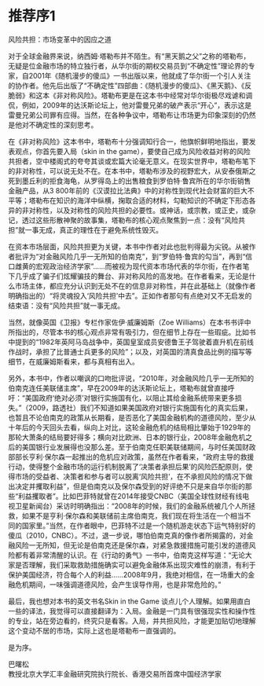 #  推荐序1   
风险共担：市场变革中的因应之道

对于全球金融界来说，纳西姆·塔勒布并不陌生。有“黑天鹅之父”之称的塔勒布，无疑是位金融市场的特立独行者，从华尔街的期权交易员到“不确定性”理论界的专家，自2001年《随机漫步的傻瓜》一书出版以来，他就成了华尔街一个引人关注的协作者。他先后出版了“不确定性”四部曲：《随机漫步的傻瓜》、《黑天鹅》、《反脆弱》和这本《非对称风险》。塔勒布更是在这本书中经常对华尔街极尽戏谑和调侃，例如，2009年的达沃斯论坛上，他对雷曼兄弟的破产表示“开心”，表示这是雷曼兄弟公司罪有应得。当然，在各种争议中，塔勒布让市场更为印象深刻的仍然是他对不确定性的深刻思考。

在《非对称风险》这本书中，塔勒布十分强调知行合一，他旗帜鲜明地指出，要发表观点，你首先要入局（skin in the game），要使自己成为风险收益对称的风险共担者，空中楼阁式的夸夸其谈或宏篇大论毫无意义。在现实世界中，塔勒布笔下的非对称性，可以说无处不在。在本书中，塔勒布涉及的视野宏大，从安泰俄斯之死到墨丘利的拒食海龟，从罗得岛上的出售粮食到罗伯特·鲁宾所在的华尔街销售金融产品，从3 800年前的《汉谟拉比法典》中的对称性到现代社会财富的巨大不平等；塔勒布在知识的海洋中纵横，掬取合适的材料，勾勒知识的不确定下形态各异的非对称性，以及对称性的风险共担的必要性。或神话，或宗教，或正史，或杂记，透过这些形散神聚的故事集，塔勒布的核心观点聚焦到一点：没有“风险共担”就一事无成，真正的理性在于避免系统性毁灭。

在资本市场层面，风险共担更为关键，本书中作者对此也批判得最为尖锐。从被作者批评为“对金融风险几乎一无所知的伯南克”，到“罗伯特·鲁宾的勾当”，再到“信口雌黄的宏观政治经济学家”……而被视为现代资本市场代表的华尔街，在作者笔下几乎成了骗子们炫耀骗技的舞台、非对称风险的高发地。在作者看来，无论是什么市场主体，都应充分认识到无处不在的信息非对称性，并在此基础上（就像作者明确指出的）“将灵魂投入‘风险共担’中去”。正如作者那句有点绝对又不无启发的结束语：没有“风险共担”就一事无成。

当然，就像英国《卫报》专栏作家佐伊·威廉姆斯（Zoe Williams）在本书书评中所指出的，尽管本书的核心观点非常有吸引力，但在细节上存在一些瑕疵。比如书中提到的“1982年英阿马岛战争中，英国皇室成员安德鲁王子驾驶着直升机在前线作战时，承担了比普通士兵更多的风险”；以及，对英国的清真食品比例的描写等细节，在威廉姆斯看来，都与真相有出入。

另外，本书中，作者以嘲讽的口吻批评说，“2010年，对金融风险几乎一无所知的伯南克连任美联储主席”，早在2009年的达沃斯论坛上，塔勒布就曾直接呼吁：“美国政府‘绝对必须’对银行实施国有化，以阻止其给金融系统带来更多损失。”（2009，路透社）我们不知道如果美国政府对银行实施国有化的真实后果，也暂且不论伯南克的政策从长期看，是否恶化了美国金融机构的道德风险，至少从十年后的今天回头去看，纵向上对比，这轮金融危机的结局相比肇始于1929年的那轮大萧条的结局要好得多；横向对比欧洲、日本的银行业，2008年金融危机之后的美国银行业发展得也没那么差。至于伯南克任职美联储期间，与时任美国财政部部长亨利·保尔森一起推出的危机应对政策，虽然在作者看来，“政府主导的救援行动，使得整个金融市场的运行机制脱离了‘决策者承担后果’的风险匹配原则，使得市场的受益者、决策者和参与者可以脱离‘风险共担’，在不承担风险的情况下做出决定并攫取利益”，但是伯南克以及保尔森受到的好评绝不只是来自华尔街的那些“利益攫取者”。比如巴菲特就曾在2014年接受CNBC（美国全球性财经有线电视卫星新闻台）采访时明确指出：“2008年的时候，我们的金融系统被几个人所拯救，如果不是亨利·保尔森和美联储前主席伯南克，我们现在将生活在一个相当不同的国家里。”当然，在作者眼中，巴菲特不过是一个随机游走状态下运气特别好的傻瓜（2010，CNBC）。不过，退一步说，哪怕伯南克真的像作者所揭露的，对金融风险一无所知，但无论是伯南克还是保尔森，对紧急救援措施可能引发的道德风险都有着非常清醒的认识。在《行动的勇气》一书中，伯南克这样写道：“无论大家是否理解，我们采取救助措施确实可以避免金融体系出现灾难性的崩溃，有利于保护美国经济，符合每个人的利益……2008年9月，我绝对相信，在一场重大的金融危机期间，一味强调道德风险，会产生误导作用，也是非常危险的。”

最后，我也想对本书的英文书名Skin in the Game 谈点儿个人理解。如果用直白一些的译法，我觉得可以直接翻译为：入局。金融是一门具有很强现实性和操作性的专业，站在旁边看的，终究只是看客。入局，并共担风险，才能更加贴切地理解这个变动不居的市场，实际上这也是塔勒布一直强调的。

是为序。

巴曙松  
教授北京大学汇丰金融研究院执行院长、香港交易所首席中国经济学家
